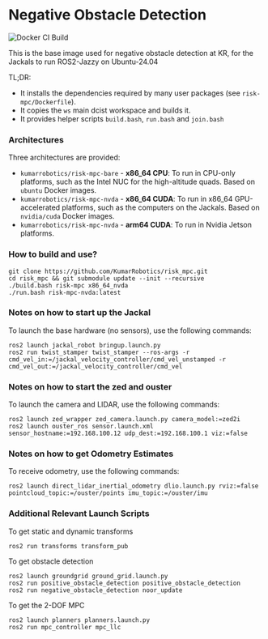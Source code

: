 Negative Obstacle Detection
=============
![Docker CI Build](https://github.com/KumarRobotics/dcist_master/actions/workflows/docker-build.yaml/badge.svg?branch=master)

This is the base image used for negative obstacle detection at KR, for the Jackals to run ROS2-Jazzy on Ubuntu-24.04

TL;DR:
 - It installs the dependencies required by many user packages (see
   `risk-mpc/Dockerfile`).
 - It copies the `ws` main dcist workspace and builds it.
 - It provides helper scripts `build.bash`, `run.bash` and `join.bash`

### Architectures
Three architectures are provided:
 - `kumarrobotics/risk-mpc-bare` - **x86_64 CPU**: To run in CPU-only platforms, such as the Intel NUC for the high-altitude quads. Based on `ubuntu` Docker images.
 - `kumarrobotics/risk-mpc-nvda` - **x86_64 CUDA**: To run in x86_64 GPU-accelerated platforms, such as the computers on the Jackals. Based on `nvidia/cuda` Docker images.
 - `kumarrobotics/risk-mpc-nvda` - **arm64 CUDA**: To run in Nvidia Jetson platforms.

### How to build and use?
```
git clone https://github.com/KumarRobotics/risk_mpc.git
cd risk_mpc && git submodule update --init --recursive
./build.bash risk-mpc x86_64_nvda
./run.bash risk-mpc-nvda:latest
```

### Notes on how to start up the Jackal
To launch the base hardware (no sensors), use the following commands:

```
ros2 launch jackal_robot bringup.launch.py
ros2 run twist_stamper twist_stamper --ros-args -r  cmd_vel_in:=/jackal_velocity_controller/cmd_vel_unstamped -r cmd_vel_out:=/jackal_velocity_controller/cmd_vel
```

### Notes on how to start the zed and ouster
To launch the camera and LIDAR, use the following commands:

```
ros2 launch zed_wrapper zed_camera.launch.py camera_model:=zed2i
ros2 launch ouster_ros sensor.launch.xml sensor_hostname:=192.168.100.12 udp_dest:=192.168.100.1 viz:=false
```

<!-- To use ouster drivers with default QoS (needed for DLIO currently)
```
ros2 launch ouster_ros sensor.launch.xml sensor_hostname:=192.168.100.12 udp_dest:=192.168.100.1 viz:=false use_system_default_qos:=true
``` -->

### Notes on how to get Odometry Estimates
To receive odometry, use the following commands:

```
ros2 launch direct_lidar_inertial_odometry dlio.launch.py rviz:=false pointcloud_topic:=/ouster/points imu_topic:=/ouster/imu
```

### Additional Relevant Launch Scripts

To get static and dynamic transforms

```
ros2 run transforms transform_pub
```

To get obstacle detection

```
ros2 launch groundgrid ground_grid.launch.py
ros2 run positive_obstacle_detection positive_obstacle_detection
ros2 run negative_obstacle_detection noor_update
```

To get the 2-DOF MPC

```
ros2 launch planners planners.launch.py
ros2 run mpc_controller mpc_llc
```